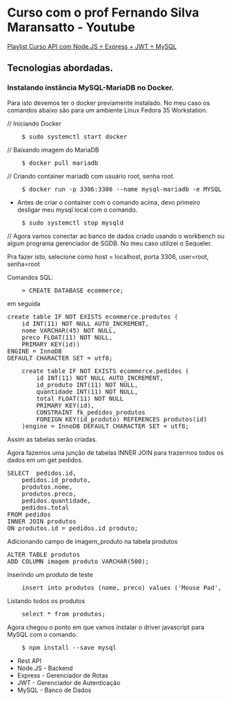 <h1>Curso com o prof Fernando Silva Maransatto - Youtube</h1>

<a target='_blank' href='https://www.youtube.com/watch?v=642J5YzLXDk&list=PLWgD0gfm500EMEDPyb3Orb28i7HK5_DkR&index=1'>Playlist Curso API com Node.JS + Express + JWT + MySQL</a>

<h2>Tecnologias abordadas.</h2>

<h3>Instalando instância MySQL-MariaDB no Docker.</h3>

<p>Para isto devemos ter o docker previamente instalado. No meu caso os comandos abaixo são para um ambiente Linux Fedora 35 Workstation.</p>

// Iniciando Docker

<pre>
    $ sudo systemctl start docker
</pre>

// Baixando imagem do MariaDB

<pre>
    $ docker pull mariadb
</pre>

// Criando container mariadb com usuário root, senha root.

<pre>
    $ docker run -p 3306:3306 --name mysql-mariadb -e MYSQL_ROOT_PASSWORD=root -d mariadb
</pre>

- Antes de criar o container com o comando acima, devo primeiro desligar meu mysql local com o comando.

<pre>
    $ sudo systemctl stop mysqld
</pre>

// Agora vamos conectar ao banco de dados criado usando o workbench ou algum programa gerenciador de SGDB. No meu caso utilizei o Sequeler.

Pra fazer isto, selecione como host = localhost, porta 3306, user=root, senha=root

Comandos SQL:

<pre>
    > CREATE DATABASE ecommerce;
</pre>


em seguida

<pre>
create table IF NOT EXISTS ecommerce.produtos (
	id INT(11) NOT NULL AUTO_INCREMENT,
	nome VARCHAR(45) NOT NULL,
	preco FLOAT(11) NOT NULL,
	PRIMARY KEY(id))
ENGINE = InnoDB 
DEFAULT CHARACTER SET = utf8;
</pre>
<pre>
    create table IF NOT EXISTS ecommerce.pedidos (
    	id INT(11) NOT NULL AUTO_INCREMENT,
    	id_produto INT(11) NOT NULL,
    	quantidade INT(11) NOT NULL,
        total FLOAT(11) NOT NULL
    	PRIMARY KEY(id),
    	CONSTRAINT fk_pedidos_produtos
    	FOREIGN KEY(id_produto) REFERENCES produtos(id)
    )engine = InnoDB DEFAULT CHARACTER SET = utf8;
</pre>
Assim as tabelas serão criadas.


Agora fazemos uma junção de tabelas INNER JOIN para trazermos todos os dados 
em um get pedidos.
<pre>
SELECT 	pedidos.id,
	pedidos.id_produto,
	produtos.nome,
	produtos.preco,
	pedidos.quantidade,
	pedidos.total
FROM pedidos
INNER JOIN produtos
ON produtos.id = pedidos.id_produto;
</pre>

Adicionando campo de imagem_produto na tabela produtos
<pre>
ALTER TABLE produtos
ADD COLUMN imagem_produto VARCHAR(500);
</pre>

Inserindo um produto de teste

<pre>
    insert into produtos (nome, preco) values ('Mouse Pad', 19.90);
</pre>

Listando todos os produtos

<pre>
    select * from produtos;
</pre>

Agora chegou o ponto em que vamos instalar o driver javascript para MySQL com o comando.

<pre>
    $ npm install --save mysql 
</pre>



<ul>
    <li>Rest API</li>
    <li>Node.JS - Backend</li>
    <li>Express - Gerenciador de Rotas</li>
    <li>JWT - Gerenciador de Autenticação</li>
    <li>MySQL - Banco de Dados</li>
</ul>
